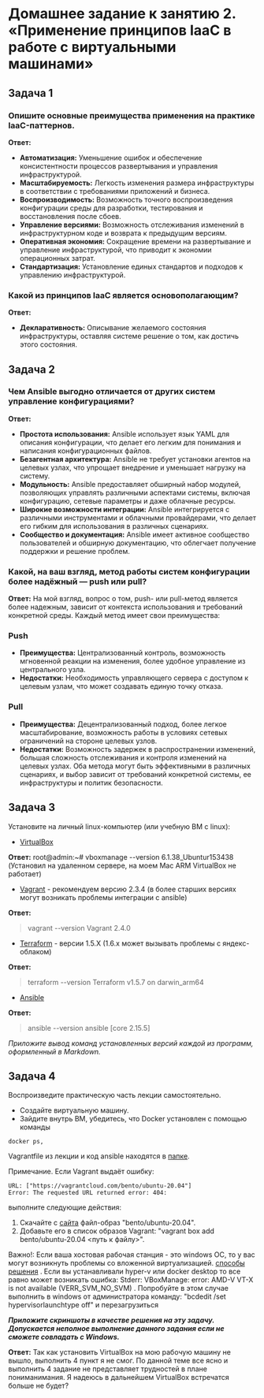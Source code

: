 
# Домашнее задание к занятию 2. «Применение принципов IaaC в работе с виртуальными машинами»

## Задача 1
### Опишите основные преимущества применения на практике IaaC-паттернов.
**Ответ:**
- **Автоматизация:** Уменьшение ошибок и обеспечение консистентности процессов развертывания и управления инфраструктурой.
- **Масштабируемость:** Легкость изменения размера инфраструктуры в соответствии с требованиями приложений и бизнеса.
- **Воспроизводимость:** Возможность точного воспроизведения конфигурации среды для разработки, тестирования и восстановления после сбоев.
- **Управление версиями:** Возможность отслеживания изменений в инфраструктурном коде и возврата к предыдущим версиям.
- **Оперативная экономия:** Сокращение времени на развертывание и управление инфраструктурой, что приводит к экономии операционных затрат.
- **Стандартизация:** Установление единых стандартов и подходов к управлению инфраструктурой.
### Какой из принципов IaaC является основополагающим?
**Ответ:**
- **Декларативность:** Описывание желаемого состояния инфраструктуры, оставляя системе решение о том, как достичь этого состояния.

## Задача 2
### Чем Ansible выгодно отличается от других систем управление конфигурациями?
**Ответ:**
- **Простота использования:** Ansible использует язык YAML для описания конфигурации, что делает его легким для понимания и написания конфигурационных файлов.
- **Безагентная архитектура:** Ansible не требует установки агентов на целевых узлах, что упрощает внедрение и уменьшает нагрузку на систему.
- **Модульность:** Ansible предоставляет обширный набор модулей, позволяющих управлять различными аспектами системы, включая конфигурацию, сетевые параметры и даже облачные ресурсы.
- **Широкие возможности интеграции:** Ansible интегрируется с различными инструментами и облачными провайдерами, что делает его гибким для использования в различных сценариях.
- **Сообщество и документация:** Ansible имеет активное сообщество пользователей и обширную документацию, что облегчает получение поддержки и решение проблем.
### Какой, на ваш взгляд, метод работы систем конфигурации более надёжный — push или pull?
**Ответ:**
На мой взгляд, вопрос о том, push- или pull-метод является более надежным, зависит от контекста использования и требований конкретной среды. Каждый метод имеет свои преимущества:
### Push
- **Преимущества:** Централизованный контроль, возможность мгновенной реакции на изменения, более удобное управление из центрального узла.
- **Недостатки:** Необходимость управляющего сервера с доступом к целевым узлам, что может создавать единую точку отказа.
### Pull 
- **Преимущества:** Децентрализованный подход, более легкое масштабирование, возможность работы в условиях сетевых ограничений на стороне целевых узлов.
- **Недостатки:** Возможность задержек в распространении изменений, большая сложность отслеживания и контроля изменений на целевых узлах.
Оба метода могут быть эффективными в различных сценариях, и выбор зависит от требований конкретной системы, ее инфраструктуры и политик безопасности.

## Задача 3

Установите на личный linux-компьютер (или учебную ВМ с linux):

- [VirtualBox](https://www.virtualbox.org/)

**Ответ:**
root@admin:~# vboxmanage --version
6.1.38_Ubuntur153438 (Установил на удаленном сервере, на моем Mac ARM VirtualBox не работает)

- [Vagrant](https://github.com/netology-code/devops-materials) - рекомендуем версию 2.3.4 (в более старших версиях могут возникать проблемы интеграции с ansible)

**Ответ:**
> vagrant --version
Vagrant 2.4.0

- [Terraform](https://github.com/netology-code/devops-materials/blob/master/README.md) - версии 1.5.Х (1.6.х может вызывать проблемы с яндекс-облаком)

**Ответ:**
> terraform --version
Terraform v1.5.7
on darwin_arm64

- [Ansible](https://www.ansible.com)

**Ответ:**
> ansible --version
ansible [core 2.15.5]

*Приложите вывод команд установленных версий каждой из программ, оформленный в Markdown.*

## Задача 4 

Воспроизведите практическую часть лекции самостоятельно.

- Создайте виртуальную машину.
- Зайдите внутрь ВМ, убедитесь, что Docker установлен с помощью команды
```
docker ps,
```
Vagrantfile из лекции и код ansible находятся в [папке](https://github.com/netology-code/virt-homeworks/tree/virt-11/05-virt-02-iaac/src).

Примечание. Если Vagrant выдаёт ошибку:
```
URL: ["https://vagrantcloud.com/bento/ubuntu-20.04"]     
Error: The requested URL returned error: 404:
```

выполните следующие действия:

1. Скачайте с [сайта](https://app.vagrantup.com/bento/boxes/ubuntu-20.04) файл-образ "bento/ubuntu-20.04".
2. Добавьте его в список образов Vagrant: "vagrant box add bento/ubuntu-20.04 <путь к файлу>".

Важно!: Если ваша хостовая рабочая станция - это windows ОС, то у вас могут возникнуть проблемы со вложенной виртуализацией.  [способы решения](https://www.comss.ru/page.php?id=7726)  . Если вы устанавливали hyper-v или docker desktop то  все равно может возникать ошибка: Stderr: VBoxManage: error: AMD-V VT-X is not available (VERR_SVM_NO_SVM) . Попробуйте в этом случае выполнить в windows от администратора команду: "bcdedit /set hypervisorlaunchtype off" и перезагрузиться

***Приложите скриншоты в качестве решения на эту задачу. Допускается неполное выполнение данного задания если не сможете совладать с Windows.*** 

**Ответ:**
Так как установить VirtualBox на мою рабочую машину не вышло, выполнить 4 пункт я не смог. По данной теме все ясно и выполнить 4 задание не представляет трудностей в плане пониманимания. 
Я надеюсь в дальнейшем VirtualBox встречатся больше не будет?